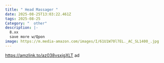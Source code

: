 ```yaml
---
title: " Head Massager "
date: 2025-08-25T13:03:22.461Z
tags: 2025-08-25
Category: "  other"
description: |-
  8.xx 
  save more w/Qpon 
image: https://m.media-amazon.com/images/I/61U1W70l7EL._AC_SL1400_.jpg
---
```

https://amzlink.to/az038vsxigXLT ad